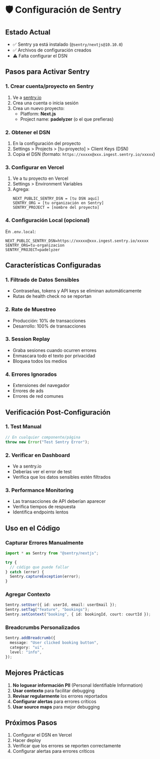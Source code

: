 # 🛡️ Configuración de Sentry

## Estado Actual
- ✅ Sentry ya está instalado (`@sentry/nextjs@10.10.0`)
- ✅ Archivos de configuración creados
- ⚠️ Falta configurar el DSN

## Pasos para Activar Sentry

### 1. Crear cuenta/proyecto en Sentry
1. Ve a [sentry.io](https://sentry.io)
2. Crea una cuenta o inicia sesión
3. Crea un nuevo proyecto:
   - Platform: **Next.js**
   - Project name: **padelyzer** (o el que prefieras)

### 2. Obtener el DSN
1. En la configuración del proyecto
2. Settings > Projects > [tu-proyecto] > Client Keys (DSN)
3. Copia el DSN (formato: `https://xxxxx@xxx.ingest.sentry.io/xxxxx`)

### 3. Configurar en Vercel
1. Ve a tu proyecto en Vercel
2. Settings > Environment Variables
3. Agrega:
   ```
   NEXT_PUBLIC_SENTRY_DSN = [tu DSN aquí]
   SENTRY_ORG = [tu organización en Sentry]
   SENTRY_PROJECT = [nombre del proyecto]
   ```

### 4. Configuración Local (opcional)
En `.env.local`:
```env
NEXT_PUBLIC_SENTRY_DSN=https://xxxxx@xxx.ingest.sentry.io/xxxxx
SENTRY_ORG=tu-organizacion
SENTRY_PROJECT=padelyzer
```

## Características Configuradas

### 1. Filtrado de Datos Sensibles
- Contraseñas, tokens y API keys se eliminan automáticamente
- Rutas de health check no se reportan

### 2. Rate de Muestreo
- Producción: 10% de transacciones
- Desarrollo: 100% de transacciones

### 3. Session Replay
- Graba sesiones cuando ocurren errores
- Enmascara todo el texto por privacidad
- Bloquea todos los medios

### 4. Errores Ignorados
- Extensiones del navegador
- Errores de ads
- Errores de red comunes

## Verificación Post-Configuración

### 1. Test Manual
```javascript
// En cualquier componente/página
throw new Error("Test Sentry Error");
```

### 2. Verificar en Dashboard
- Ve a sentry.io
- Deberías ver el error de test
- Verifica que los datos sensibles estén filtrados

### 3. Performance Monitoring
- Las transacciones de API deberían aparecer
- Verifica tiempos de respuesta
- Identifica endpoints lentos

## Uso en el Código

### Capturar Errores Manualmente
```typescript
import * as Sentry from "@sentry/nextjs";

try {
  // código que puede fallar
} catch (error) {
  Sentry.captureException(error);
}
```

### Agregar Contexto
```typescript
Sentry.setUser({ id: userId, email: userEmail });
Sentry.setTag("feature", "bookings");
Sentry.setContext("booking", { id: bookingId, court: courtId });
```

### Breadcrumbs Personalizados
```typescript
Sentry.addBreadcrumb({
  message: "User clicked booking button",
  category: "ui",
  level: "info",
});
```

## Mejores Prácticas

1. **No loguear información PII** (Personal Identifiable Information)
2. **Usar contexto** para facilitar debugging
3. **Revisar regularmente** los errores reportados
4. **Configurar alertas** para errores críticos
5. **Usar source maps** para mejor debugging

## Próximos Pasos
1. Configurar el DSN en Vercel
2. Hacer deploy
3. Verificar que los errores se reporten correctamente
4. Configurar alertas para errores críticos